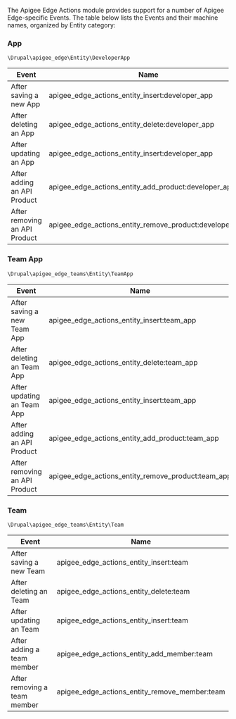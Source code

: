 The Apigee Edge Actions module provides support for a number of Apigee Edge-specific Events. The table below lists the Events and their machine names, organized by Entity category:

### App

`\Drupal\apigee_edge\Entity\DeveloperApp`

| **Event**                     | **Name**                                                      |
| ----------------------------- | ------------------------------------------------------------- |
| After saving a new App        | apigee\_edge\_actions\_entity\_insert:developer\_app          |
| After deleting an App         | apigee\_edge\_actions\_entity\_delete:developer\_app          |
| After updating an App         | apigee\_edge\_actions\_entity\_insert:developer\_app          |
| After adding an API Product   | apigee\_edge\_actions\_entity\_add\_product:developer\_app    |
| After removing an API Product | apigee\_edge\_actions\_entity\_remove\_product:developer\_app |

### Team App

`\Drupal\apigee_edge_teams\Entity\TeamApp`

| **Event**                     | **Name**                                                 |
| ----------------------------- | -------------------------------------------------------- |
| After saving a new Team App   | apigee\_edge\_actions\_entity\_insert:team\_app          |
| After deleting an Team App    | apigee\_edge\_actions\_entity\_delete:team\_app          |
| After updating an Team App    | apigee\_edge\_actions\_entity\_insert:team\_app          |
| After adding an API Product   | apigee\_edge\_actions\_entity\_add\_product:team\_app    |
| After removing an API Product | apigee\_edge\_actions\_entity\_remove\_product:team\_app |

### Team

`\Drupal\apigee_edge_teams\Entity\Team`

| **Event**                    | **Name**                                           |
| ---------------------------- | -------------------------------------------------- |
| After saving a new Team      | apigee\_edge\_actions\_entity\_insert:team         |
| After deleting an Team       | apigee\_edge\_actions\_entity\_delete:team         |
| After updating an Team       | apigee\_edge\_actions\_entity\_insert:team         |
| After adding a team member   | apigee\_edge\_actions\_entity\_add\_member:team    |
| After removing a team member | apigee\_edge\_actions\_entity\_remove\_member:team |